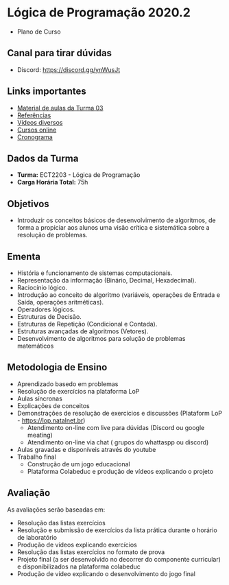 # Lógica de Programação 2020.2
* Plano de Curso 

## Canal para tirar dúvidas
* Discord: https://discord.gg/ynWusJt

## Links importantes 
* [Material de aulas da Turma 03](https://github.com/ect-info/lop/blob/master/aulas_2020_2_t03.md)
* [Referências](https://github.com/ect-info/lop/blob/master/referencias.md)
* [Vídeos diversos](videos_diversos.md)
* [Cursos online](cursos_online.md)
* [Cronograma](https://github.com/ect-info/lop/blob/master/cronograma_2020_2.md) 

## Dados da Turma  
* **Turma:** ECT2203 - Lógica de Programação
* **Carga Horária Total:**	75h 

## Objetivos
* Introduzir os conceitos básicos de desenvolvimento de algoritmos, de forma a propiciar aos alunos uma visão crítica e sistemática sobre a resolução de problemas. 

## Ementa 
* História e funcionamento de sistemas computacionais. 
* Representação da informação (Binário, Decimal, Hexadecimal). 
* Raciocínio lógico. 
* Introdução ao conceito de algoritmo (variáveis, operações de Entrada e Saída, operações aritméticas). 
* Operadores lógicos. 
* Estruturas de Decisão. 
* Estruturas de Repetição (Condicional e Contada). 
* Estruturas avançadas de algoritmos (Vetores). 
* Desenvolvimento de algoritmos para solução de problemas matemáticos

## Metodologia de Ensino
* Aprendizado basedo em problemas 
* Resolução de exercícios na plataforma LoP 
* Aulas síncronas 
* Explicações de conceitos 
* Demonstrações de resolução de exercícios e discussões   (Plataform LoP - https://lop.natalnet.br)
  * Atendimento on-line com live para dúvidas (Discord ou google meating) 
  * Atendimento on-line via chat ( grupos do whattaspp ou discord) 
* Aulas gravadas e disponíveis através do youtube 
* Trabalho final
  * Construção de um jogo educacional   
  * Plataforma Colabeduc e produção de vídeos explicando o projeto

## Avaliação 
As avaliações serão baseadas em:
* Resolução das listas exercícios 
* Resolução e submissão de exercícios da lista prática durante o horário de laboratório 
* Produção de vídeos explicando exercícios 
* Resolução das listas exercícios no formato de prova 
* Projeto final (a ser desenvolvido no decorrer do componente curricular) e disponibilizados na plataforma colabeduc
* Produção de vídeo explicando o desenvolvimento do jogo final



